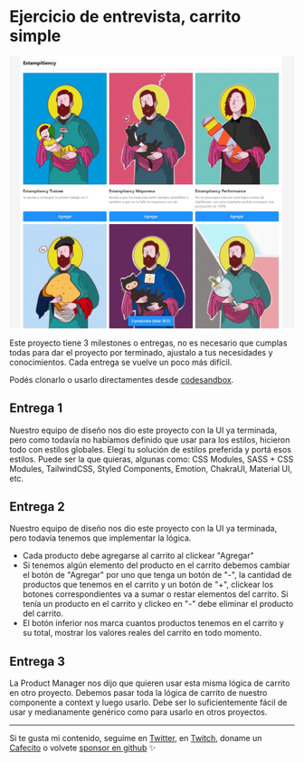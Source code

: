# Ejercicio de entrevista, carrito simple

![01](./assets/screenshot-0.jpg)

Este proyecto tiene 3 milestones o entregas, no es necesario que cumplas todas para dar el proyecto por terminado, ajustalo a tus necesidades y conocimientos. Cada entrega se vuelve un poco más difícil.

Podés clonarlo o usarlo directamentes desde [codesandbox](https://codesandbox.io/s/github/goncy/interview-challenges/tree/main/simple-cart).

## Entrega 1
Nuestro equipo de diseño nos dio este proyecto con la UI ya terminada, pero como todavía no habíamos definido que usar para los estilos, hicieron todo con estilos globales. Elegí tu solución de estilos preferida y portá esos estilos. Puede ser la que quieras, algunas como: CSS Modules, SASS + CSS Modules, TailwindCSS, Styled Components, Emotion, ChakraUI, Material UI, etc.

## Entrega 2
Nuestro equipo de diseño nos dio este proyecto con la UI ya terminada, pero todavía tenemos que implementar la lógica.

* Cada producto debe agregarse al carrito al clickear "Agregar"
* Si tenemos algún elemento del producto en el carrito debemos cambiar el botón de "Agregar" por uno que tenga un botón de "-", la cantidad de productos que tenemos en el carrito y un botón de "+", clickear los botones correspondientes va a sumar o restar elementos del carrito. Si tenía un producto en el carrito y clickeo en "-" debe eliminar el producto del carrito.
* El botón inferior nos marca cuantos productos tenemos en el carrito y su total, mostrar los valores reales del carrito en todo momento.

## Entrega 3
La Product Manager nos dijo que quieren usar esta misma lógica de carrito en otro proyecto. Debemos pasar toda la lógica de carrito de nuestro componente a context y luego usarlo. Debe ser lo suficientemente fácil de usar y medianamente genérico como para usarlo en otros proyectos.

---
Si te gusta mi contenido, seguime en [Twitter](https://twitter.gonzalopozzo.com), en [Twitch](https://twitch.gonzalopozzo.com), doname un [Cafecito](https://cafecito.gonzalopozzo.com) o volvete [sponsor en github](https://github.com/sponsors/goncy) ✨
